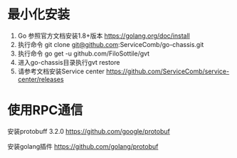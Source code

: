最小化安装
=====
1. Go 参照官方文档安装1.8+版本 https://golang.org/doc/install
2. 执行命令 git clone git@github.com:ServiceComb/go-chassis.git
3. 执行命令 go get -u github.com/FiloSottile/gvt
4. 进入go-chassis目录执行gvt restore
5. 请参考文档安装Service center https://github.com/ServiceComb/service-center/releases

使用RPC通信
===================
安装protobuff 3.2.0 https://github.com/google/protobuf

安装golang插件 https://github.com/golang/protobuf